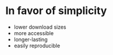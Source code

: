 <!-- title: In Favor of Simplicity -->

# In favor of simplicity

* lower download sizes
* more accessible
* longer-lasting
* easily reproducible
